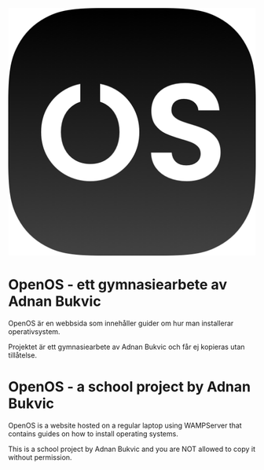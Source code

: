 <img src="/favicon/android-chrome-512x512.png">

# OpenOS - ett gymnasiearbete av Adnan Bukvic

OpenOS är en webbsida som innehåller guider om hur man installerar operativsystem.

Projektet är ett gymnasiearbete av Adnan Bukvic och får ej kopieras utan tillåtelse.

# OpenOS - a school project by Adnan Bukvic

OpenOS is a website hosted on a regular laptop using WAMPServer that contains guides on how to install operating systems.

This is a school project by Adnan Bukvic and you are NOT allowed to copy it without permission.